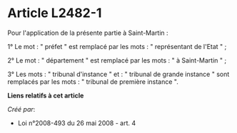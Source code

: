 # Article L2482-1

Pour l'application de la présente partie à Saint-Martin : 

1° Le mot : " préfet " est remplacé par les mots : " représentant de l'Etat " ; 

2° Le mot : " département " est remplacé par les mots : " à Saint-Martin " ; 

3° Les mots : " tribunal d'instance " et : " tribunal de grande instance " sont remplacés par les mots : " tribunal de
première instance ".

**Liens relatifs à cet article**

_Créé par_:

  - Loi n°2008-493 du 26 mai 2008 - art. 4

